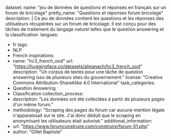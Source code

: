 dataset:
  name: "jeu de données de questions et réponses en français sur un forum de bricolage"
  pretty_name: "Questions et réponses forum bricolage"
  description: |
    Ce jeu de données contient les questions et les réponses des utilisateurs récupérées sur un forum de bricolage.
    Il est conçu pour des tâches de traitement du langage naturel telles que le question answering et la classification.
langues: 
  - fr
tags:
  - NLP
  - French
inspirations:
  - name: "hc3_french_ood"
    url: "https://huggingface.co/datasets/almanach/hc3_french_ood"
    description: "Un corpus de textes pour une tâche de question answering issu de plusieurs sites du gouvernement."
license: "Creative Commons Attribution-ShareAlike 4.0 International"
task_categories:
  - Question Answering
  - Classification
collection_process:
  - description: "Les données ont été collectées à partir de plusieurs pages d'un même forum."
  - methodology: "Scraping des pages du forum car aucune mention légale n'apparaissait sur le site. J'ai donc déduit que le scraping en anonymisant les utilisateurs était autorisé."
additional_information:
  - url: "https://www.forumconstruire.com/construire/forum-51.php"
  - author: "Gillet Baptiste"
